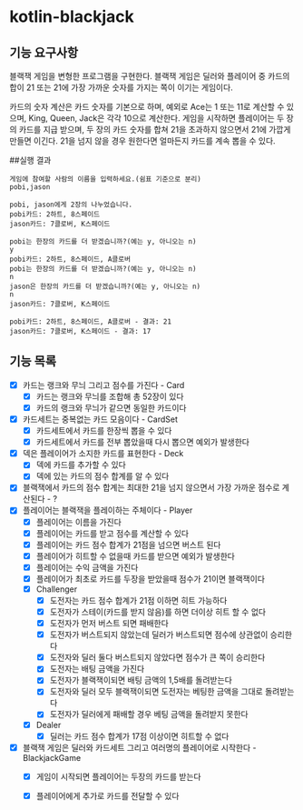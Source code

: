 # kotlin-blackjack

## 기능 요구사항
블랙잭 게임을 변형한 프로그램을 구현한다. 블랙잭 게임은 딜러와 플레이어 중 카드의 합이 21 또는 21에 가장 가까운 숫자를 가지는 쪽이 이기는 게임이다.

카드의 숫자 계산은 카드 숫자를 기본으로 하며, 예외로 Ace는 1 또는 11로 계산할 수 있으며, King, Queen, Jack은 각각 10으로 계산한다.
게임을 시작하면 플레이어는 두 장의 카드를 지급 받으며, 두 장의 카드 숫자를 합쳐 21을 초과하지 않으면서 21에 가깝게 만들면 이긴다. 21을 넘지 않을 경우 원한다면 얼마든지 카드를 계속 뽑을 수 있다.

##실행 결과
```
게임에 참여할 사람의 이름을 입력하세요.(쉼표 기준으로 분리)
pobi,jason

pobi, jason에게 2장의 나누었습니다.
pobi카드: 2하트, 8스페이드
jason카드: 7클로버, K스페이드

pobi는 한장의 카드를 더 받겠습니까?(예는 y, 아니오는 n)
y
pobi카드: 2하트, 8스페이드, A클로버
pobi는 한장의 카드를 더 받겠습니까?(예는 y, 아니오는 n)
n
jason은 한장의 카드를 더 받겠습니까?(예는 y, 아니오는 n)
n
jason카드: 7클로버, K스페이드

pobi카드: 2하트, 8스페이드, A클로버 - 결과: 21
jason카드: 7클로버, K스페이드 - 결과: 17
```

## 기능 목록
- [x] 카드는 랭크와 무늬 그리고 점수를 가진다 - Card
  - [x] 카드는 랭크와 무늬를 조합해 총 52장이 있다
  - [x] 카드의 랭크와 무늬가 같으면 동일한 카드이다
- [x] 카드세트는 중복없는 카드 모음이다 - CardSet
  - [x] 카드세트에서 카드를 한장씩 뽑을 수 있다
  - [x] 카드세트에서 카드를 전부 뽑았을때 다시 뽑으면 예외가 발생한다
- [x] 덱은 플레이어가 소지한 카드를 표현한다 - Deck
  - [x] 덱에 카드를 추가할 수 있다
  - [x] 덱에 있는 카드의 점수 합계를 알 수 있다
- [x] 블랙잭에서 카드의 점수 합계는 최대한 21을 넘지 않으면서 가장 가까운 점수로 계산된다 - ?
- [x] 플레이어는 블랙잭을 플레이하는 주체이다 - Player
  - [x] 플레이어는 이름을 가진다
  - [x] 플레이어는 카드를 받고 점수를 계산할 수 있다
  - [x] 플레이어는 카드 점수 합계가 21점을 넘으면 버스트 된다
  - [x] 플레이어가 히트할 수 없을때 카드를 받으면 예외가 발생한다
  - [x] 플레이어는 수익 금액을 가진다
  - [x] 플레이어가 최초로 카드를 두장을 받았을때 점수가 21이면 블랙잭이다
  - [x] Challenger
    - [x] 도전자는 카드 점수 합계가 21점 이하면 히트 가능하다
    - [x] 도전자가 스테이(카드를 받지 않음)를 하면 더이상 히트 할 수 없다
    - [x] 도전자가 먼저 버스트 되면 패배한다
    - [x] 도전자가 버스트되지 않았는데 딜러가 버스트되면 점수에 상관없이 승리한다
    - [x] 도전자와 딜러 둘다 버스트되지 않았다면 점수가 큰 쪽이 승리한다
    - [x] 도전자는 배팅 금액을 가진다
    - [x] 도전자가 블랙잭이되면 배팅 금액의 1,5배를 돌려받는다
    - [x] 도전자와 딜러 모두 블랙잭이되면 도전자는 베팅한 금액을 그대로 돌려받는다
    - [x] 도전자가 딜러에게 패배할 경우 베팅 금액을 돌려받지 못한다
  - [x] Dealer
    - [x] 딜러는 카드 점수 합계가 17점 이상이면 히트할 수 없다
- [x] 블랙잭 게임은 딜러와 카드세트 그리고 여러명의 플레이어로 시작한다 - BlackjackGame
  - [x] 게임이 시작되면 플레이어는 두장의 카드를 받는다
  - [x] 플레이어에게 추가로 카드를 전달할 수 있다


